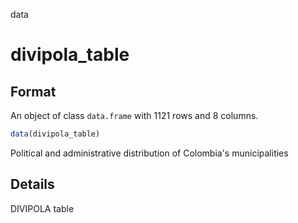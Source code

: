 data

# divipola_table

## Format

An object of class `data.frame` with 1121 rows and 8 columns.

```r
data(divipola_table)
```

Political and administrative distribution of Colombia's municipalities

## Details

DIVIPOLA table
